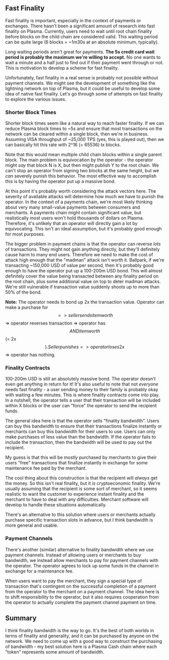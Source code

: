 ## Fast Finality

Fast finality is important, especially in the context of payments or exchanges. There hasn't been a significant amount of research into fast finality on Plasma. Currently, users need to wait until root chain finality before blocks on the child chain are considered valid. This waiting period can be quite large (6 blocks = ~1m30s at an absolute minimum, typically). 

Long waiting periods aren't great for payments. **The 5s credit card wait period is probably the maximum we're willing to accept.** No one wants to wait a minute and a half just to find out if their payment went through or not. This is motivation to develop a scheme for fast finality.

Unfortunately, fast finality in a real sense is probably not possible without payment channels. We might see the development of something like the lightning network on top of Plasma, but it could be useful to develop some idea of native fast finality. Let's go through some of attempts on fast finality to explore the various issues. 

### Shorter Block Times

Shorter block times seem like a natural way to reach faster finality. If we can reduce Plasma block times to ~5s and ensure that most transactions on the network can be cleared within a single block, then we're in business. Assuming VISA throughput of ~25,000 TPS (yes, this is played out), then we can basically hit this rate with 2^16 (= 65536) tx blocks. 

Note that this would mean multiple child chain blocks within a single parent block. The main problem is equivocation by the operator - the operator might *say* that block N is X, but then might publish Y to the root chain. We can't stop an operator from signing two blocks at the same height, but we *can* severely punish this behavior. The most effective way to accomplish this is by having the operator put up a massive bond.

At this point it's probably worth considering the attack vectors here. The severity of available attacks will determine how much we have to punish the operator. In the context of a payments chain, we're most likely thinking about very many small-value payments between consumers and merchants. A payments chain might contain significant value, but realistically most users won't hold thousands of dollars on Plasma. Therefore, it's unlikely that an operator will directly gain a lot by equivocating. This isn't an ideal assumption, but it's probably good enough for most purposes.

The bigger problem in payment chains is that the operator can reverse *lots* of transactions. They might not gain anything directly, but they'll definitely cause harm to many end users. Therefore we need to make the cost of attack high enough that the "madman" attack isn't worth it. Ballpark, if we're transacting ~150,000 USD of value per second, then it's probably good enough to have the operator put up a 100-200m USD bond. This will almost definitely cover the value being transacted between any finality period on the root chain, plus some additional value on top to deter madman attacks. We're still vulnerable if transaction value suddenly shoots up to more than 50% of the bond.

**Note:** The operator needs to bond up 2x the transaction value. Operator can make a purchase for $$ => seller sends item worth $$ => operator reverses transaction => operator has $$ AND item worth $$ (= 2x $$). Seller punishes => operator loses 2x $$ => operator has nothing.

### Finality Contracts

100-200m USD is still an absolutely massive bond. The operator doesn't even get anything in return for it! It's also useful to note that not *everyone* needs fast finality - a user sending money to their family is probably okay with waiting a few minutes. This is where finality contracts come into play. In a nutshell, the operator tells a user that their transaction will be included within X blocks or the user can "force" the operator to send the recipient funds.

The general idea here is that the operator sells "finality bandwidth". Users can buy this bandwidth to ensure that their transactions finalize instantly or merchants can buy this bandwidth for their users to use. Users can only make purchases of less value than the bandwidth. If the operator fails to include the transaction, then the bandwidth will be used to pay out the recipient. 

My guess is that this will be mostly purchased by merchants to give their users "free" transactions that finalize instantly in exchange for some maintenance fee paid by the merchant. 

The cool thing about this construction is that the recipient will *always* get the money. So this isn't real finality, but it *is* cryptoeconomic finality. We're usually assuming that the recipient is some sort of merchant, so it seems realistic to want the customer to experience instant finality and the merchant to have to deal with any difficulties. Merchant software will develop to handle these situations automatically.

There's an alternative to this solution where users or merchants actually purchase specific transaction slots in advance, but I think bandwidth is more general and usable.

### Payment Channels

There's another (similar) alternative to finality bandwidth where we use payment channels. Instead of allowing users or merchants to buy bandwidth, we instead allow merchants to pay for payment channels with the operator. The operator agrees to lock up some funds in the channel in exchange for a maintenance fee. 

When users want to pay the merchant, they sign a special type of transaction that's contingent on the successful completion of a payment from the operator to the merchant on a payment channel. The idea here is to shift responsibility to the operator, but it also requires cooperation from the operator to actually complete the payment channel payment on time.

## Summary

I think finality bandwidth is the way to go. It's the best of both worlds in terms of finality and generality, and it can be purchased by anyone on the network. We need to come up with a good way to construct the purchasing of bandwidth - my best solution here is a Plasma Cash chain where each "token" represents some amount of bandwidth. 
